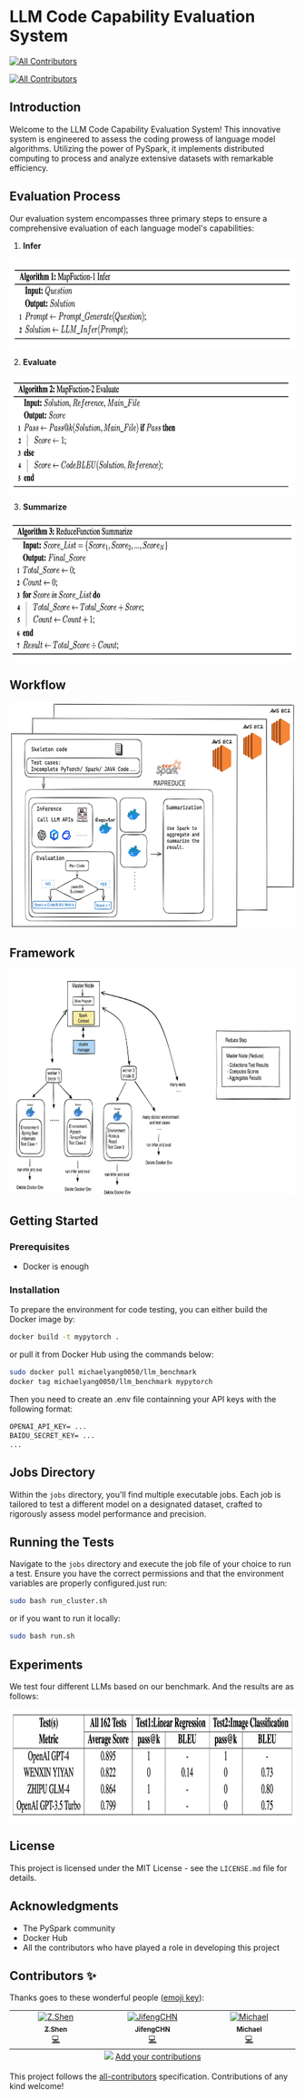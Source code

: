 # LLM Code Capability Evaluation System

<!-- ALL-CONTRIBUTORS-BADGE:START - Do not remove or modify this section -->
[![All Contributors](https://img.shields.io/badge/all_contributors-3-orange.svg?style=flat-square)](#contributors-)
<!-- ALL-CONTRIBUTORS-BADGE:END -->

<!-- ALL-CONTRIBUTORS-BADGE:START - Do not remove or modify this section -->

[![All Contributors](https://img.shields.io/badge/all_contributors-0-orange.svg?style=flat-square)](#contributors-)

<!-- ALL-CONTRIBUTORS-BADGE:END -->

## Introduction

Welcome to the LLM Code Capability Evaluation System! This innovative system is engineered to assess the coding prowess of language model algorithms. Utilizing the power of PySpark, it implements distributed computing to process and analyze extensive datasets with remarkable efficiency.

## Evaluation Process

Our evaluation system encompasses three primary steps to ensure a comprehensive evaluation of each language model's capabilities:

1. **Infer**

<img src="public/imgs/map1.png" align="center" width="800" height="160">

2. **Evaluate**

<img src="public/imgs/map2.png" align="center" width="800" height="210">

3. **Summarize**

<img src="public/imgs/reduce.png" align="center" width="800" height="250">

## Workflow

<img src="public/imgs/flow.png" align="center" width="800" height="400">

## Framework

<img src="public/imgs/framework.png" align="center" width="800" height="400">

## Getting Started

### Prerequisites

- Docker is enough

### Installation

To prepare the environment for code testing, you can either build the Docker image by:

```bash
docker build -t mypytorch .
```

or pull it from Docker Hub using the commands below:

```bash
sudo docker pull michaelyang0050/llm_benchmark
docker tag michaelyang0050/llm_benchmark mypytorch
```

Then you need to create an .env file containning your API keys with the following format:

```
OPENAI_API_KEY= ...
BAIDU_SECRET_KEY= ...
...
```

## Jobs Directory

Within the `jobs` directory, you'll find multiple executable jobs. Each job is tailored to test a different model on a designated dataset, crafted to rigorously assess model performance and precision.

## Running the Tests

Navigate to the `jobs` directory and execute the job file of your choice to run a test. Ensure you have the correct permissions and that the environment variables are properly configured.just run:

```bash
sudo bash run_cluster.sh
```

or if you want to run it locally:

```bash
sudo bash run.sh
```

## Experiments

We test four different LLMs based on our benchmark. And the results are as follows:

<img src="public/imgs/experiments.png" align="center" width="1000" height="200">

## License

This project is licensed under the MIT License - see the `LICENSE.md` file for details.

## Acknowledgments

- The PySpark community
- Docker Hub
- All the contributors who have played a role in developing this project

## Contributors ✨

Thanks goes to these wonderful people ([emoji key](https://allcontributors.org/docs/en/emoji-key)):

<!-- ALL-CONTRIBUTORS-LIST:START - Do not remove or modify this section -->
<!-- prettier-ignore-start -->
<!-- markdownlint-disable -->
<table>
  <tbody>
    <tr>
      <td align="center" valign="top" width="14.28%"><a href="https://github.com/hareisland"><img src="https://avatars.githubusercontent.com/u/146825972?v=4?s=100" width="100px;" alt="Z.Shen"/><br /><sub><b>Z.Shen</b></sub></a><br /><a href="https://github.com/MichaelYang-lyx/LLM-Code-Benchmark/commits?author=hareisland" title="Code">💻</a></td>
      <td align="center" valign="top" width="14.28%"><a href="https://github.com/JifengCHN"><img src="https://avatars.githubusercontent.com/u/158441842?v=4?s=100" width="100px;" alt="JifengCHN"/><br /><sub><b>JifengCHN</b></sub></a><br /><a href="https://github.com/MichaelYang-lyx/LLM-Code-Benchmark/commits?author=JifengCHN" title="Code">💻</a></td>
      <td align="center" valign="top" width="14.28%"><a href="https://github.com/MichaelYang-lyx"><img src="https://avatars.githubusercontent.com/u/111903735?v=4?s=100" width="100px;" alt="Michael"/><br /><sub><b>Michael</b></sub></a><br /><a href="https://github.com/MichaelYang-lyx/LLM-Code-Benchmark/commits?author=MichaelYang-lyx" title="Code">💻</a></td>
    </tr>
  </tbody>
  <tfoot>
    <tr>
      <td align="center" size="13px" colspan="7">
        <img src="https://raw.githubusercontent.com/all-contributors/all-contributors-cli/1b8533af435da9854653492b1327a23a4dbd0a10/assets/logo-small.svg">
          <a href="https://all-contributors.js.org/docs/en/bot/usage">Add your contributions</a>
        </img>
      </td>
    </tr>
  </tfoot>
</table>

<!-- markdownlint-restore -->
<!-- prettier-ignore-end -->

<!-- ALL-CONTRIBUTORS-LIST:END -->

This project follows the [all-contributors](https://github.com/all-contributors/all-contributors) specification. Contributions of any kind welcome!

